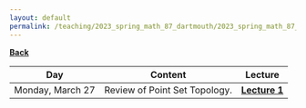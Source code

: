 ```yaml
---
layout: default
permalink: /teaching/2023_spring_math_87_dartmouth/2023_spring_math_87_schedule/
---
```

[**Back**](../)

| Day                  | Content                                    | Lecture                                                                                                            |
|----------------------|--------------------------------------------|--------------------------------------------------------------------------------------------------------------------|
| Monday, March 27     | Review of Point Set Topology.              | [**Lecture 1**](https://ryanmaguire.github.io/assets/2023_spring_planar_topology_lecture_01_point_set_topology.pdf)|
